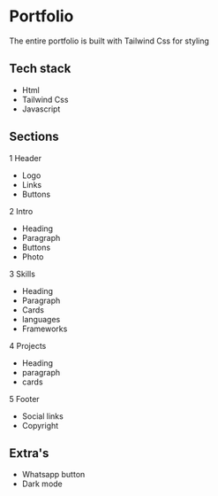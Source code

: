 # Portfolio

The entire portfolio is built with Tailwind Css for styling

## Tech stack

- Html
- Tailwind Css
- Javascript

## Sections

1 Header
- Logo
- Links 
- Buttons

2 Intro
- Heading
- Paragraph
- Buttons
- Photo

3 Skills
- Heading
- Paragraph
- Cards
- languages 
- Frameworks

4 Projects
- Heading
- paragraph
- cards

5 Footer
- Social links
- Copyright


## Extra's
- Whatsapp button
- Dark mode

